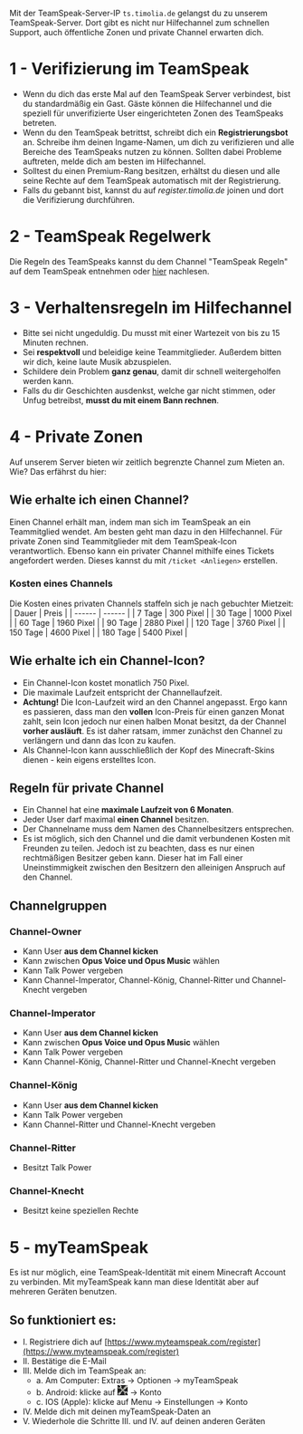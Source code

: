 Mit der TeamSpeak-Server-IP `ts.timolia.de` gelangst du zu unserem TeamSpeak-Server.
Dort gibt es nicht nur Hilfechannel zum schnellen Support, auch öffentliche Zonen und private Channel erwarten dich. 

# 1 - Verifizierung im TeamSpeak
- Wenn du dich das erste Mal auf den TeamSpeak Server verbindest, bist du standardmäßig ein Gast. Gäste können die Hilfechannel und die speziell für unverifizierte User eingerichteten Zonen des TeamSpeaks betreten.
- Wenn du den TeamSpeak betrittst, schreibt dich ein <strong>Registrierungsbot</strong> an. Schreibe ihm deinen Ingame-Namen, um dich zu verifizieren und alle Bereiche des TeamSpeaks nutzen zu können. Sollten dabei Probleme auftreten, melde dich am besten im Hilfechannel.
- Solltest du einen Premium-Rang besitzen, erhältst du diesen und alle seine Rechte auf dem TeamSpeak automatisch mit der Registrierung.
- Falls du gebannt bist, kannst du auf *register.timolia.de* joinen und dort die Verifizierung durchführen.

# 2 - TeamSpeak Regelwerk
Die Regeln des TeamSpeaks kannst du dem Channel "TeamSpeak Regeln" auf dem TeamSpeak entnehmen oder [hier](/rules/teamspeak/) nachlesen.

# 3 - Verhaltensregeln im Hilfechannel
- Bitte sei nicht ungeduldig. Du musst mit einer Wartezeit von bis zu 15 Minuten rechnen.
- Sei <strong>respektvoll</strong> und beleidige keine Teammitglieder. Außerdem bitten wir dich, keine laute Musik abzuspielen.
- Schildere dein Problem <strong>ganz genau</strong>, damit dir schnell weitergeholfen werden kann.
- Falls du dir Geschichten ausdenkst, welche gar nicht stimmen, oder Unfug betreibst, <strong>musst du mit einem Bann rechnen</strong>.

# 4 - Private Zonen
Auf unserem Server bieten wir zeitlich begrenzte Channel zum Mieten an. Wie? Das erfährst du hier:

## Wie erhalte ich einen Channel?
Einen Channel erhält man, indem man sich im TeamSpeak an ein Teammitglied wendet. Am besten geht man dazu in den Hilfechannel. Für private Zonen sind Teammitglieder mit dem TeamSpeak-Icon verantwortlich. Ebenso kann 
ein privater Channel mithilfe eines Tickets angefordert werden. Dieses kannst du mit `/ticket <Anliegen>` erstellen.

### Kosten eines Channels
Die Kosten eines privaten Channels staffeln sich je nach gebuchter Mietzeit:
| Dauer | Preis |
| ------ | ------ |
| 7 Tage | 300 Pixel |
| 30 Tage | 1000 Pixel |
| 60 Tage | 1960 Pixel |
| 90 Tage | 2880 Pixel |
| 120 Tage | 3760 Pixel |
| 150 Tage | 4600 Pixel |
| 180 Tage | 5400 Pixel |

## Wie erhalte ich ein Channel-Icon?
- Ein Channel-Icon kostet monatlich 750 Pixel.
- Die maximale Laufzeit entspricht der Channellaufzeit.
- **Achtung!** Die Icon-Laufzeit wird an den Channel angepasst. Ergo kann es passieren, dass man den **vollen** Icon-Preis für einen ganzen Monat zahlt, sein Icon jedoch nur
einen halben Monat besitzt, da der Channel **vorher ausläuft**. Es ist daher ratsam, immer zunächst den Channel zu verlängern und dann das Icon zu kaufen.
- Als Channel-Icon kann ausschließlich der Kopf des Minecraft-Skins dienen - kein eigens erstelltes Icon.

## Regeln für private Channel
- Ein Channel hat eine <strong>maximale Laufzeit von 6 Monaten</strong>.
- Jeder User darf maximal <strong>einen Channel</strong> besitzen.
- Der Channelname muss dem Namen des Channelbesitzers entsprechen.
- Es ist möglich, sich den Channel und die damit verbundenen Kosten mit Freunden zu teilen. Jedoch ist zu beachten, dass es nur einen rechtmäßigen Besitzer geben kann. Dieser hat im Fall einer Uneinstimmigkeit zwischen den Besitzern den alleinigen Anspruch auf den Channel.

## Channelgruppen

### Channel-Owner
- Kann User **aus dem Channel kicken**
- Kann zwischen **Opus Voice und Opus Music** wählen
- Kann Talk Power vergeben
- Kann Channel-Imperator, Channel-König, Channel-Ritter und Channel-Knecht vergeben

### Channel-Imperator
- Kann User **aus dem Channel kicken**
- Kann zwischen **Opus Voice und Opus Music** wählen
- Kann Talk Power vergeben
- Kann Channel-König, Channel-Ritter und Channel-Knecht vergeben

### Channel-König
- Kann User **aus dem Channel kicken**
- Kann Talk Power vergeben
- Kann Channel-Ritter und Channel-Knecht vergeben

### Channel-Ritter
- Besitzt Talk Power

### Channel-Knecht
- Besitzt keine speziellen Rechte

# 5 - myTeamSpeak
Es ist nur möglich, eine TeamSpeak-Identität mit einem Minecraft Account zu verbinden. Mit myTeamSpeak kann man diese Identität aber auf mehreren Geräten benutzen.

## So funktioniert es:
- I. Registriere dich auf [https://www.myteamspeak.com/register](https://www.myteamspeak.com/register)
- II. Bestätige die E-Mail
- III. Melde dich im TeamSpeak an:
    - a. Am Computer: Extras -> Optionen -> myTeamSpeak
    - b. Android: klicke auf ![settings](img/settings.png) -> Konto
    - c. IOS (Apple): klicke auf Menu -> Einstellungen -> Konto
- IV. Melde dich mit deinen myTeamSpeak-Daten an
- V. Wiederhole die Schritte III. und IV. auf deinen anderen Geräten